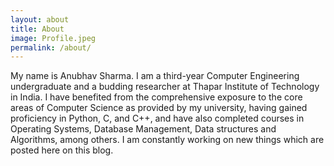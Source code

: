 ```yaml
---
layout: about
title: About
image: Profile.jpeg
permalink: /about/
---
```


My name is Anubhav Sharma. I am a third-year Computer Engineering undergraduate and a budding researcher at Thapar Institute of Technology in India. I have benefited from the comprehensive exposure to the core areas of Computer Science as provided by my university, having gained proficiency in Python, C, and C++, and have also completed courses in Operating Systems, Database Management, Data structures and Algorithms, among others.
I am constantly working on new things which are posted here on this blog.
